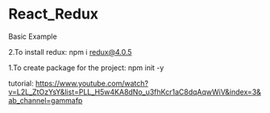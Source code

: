 # React_Redux

Basic Example

2.To install redux:
npm i redux@4.0.5

1.To create package for the project:
npm init -y

tutorial: https://www.youtube.com/watch?v=L2L_ZtOzYsY&list=PLL_H5w4KA8dNo_u3fhKcr1aC8dqAqwWiV&index=3&ab_channel=gammafp
